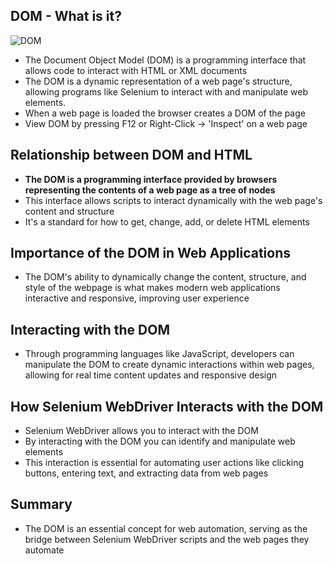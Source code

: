 ## DOM - What is it?
![DOM](https://github.com/user-attachments/assets/7f46c625-0355-42bd-aae1-ab9bf68fe1d2)
- The Document Object Model (DOM)
 is a programming interface that allows code to interact with HTML or XML documents
- The DOM is a dynamic representation of a web page's structure, allowing programs like Selenium to interact with and manipulate web elements.
- When a web page is loaded the browser creates a DOM of the page
- View DOM by pressing F12 or Right-Click -> 'Inspect' on a web page
## Relationship between DOM and HTML
- **The DOM is a programming interface provided by browsers representing the contents of a web page as a tree of nodes**
- This interface allows scripts to interact dynamically with the web page's content and structure
- It's a standard for how to get, change, add, or delete HTML elements
## Importance of the DOM in Web Applications
- The DOM's ability to dynamically change the content, structure, and style of the webpage is what makes modern web applications interactive and responsive, improving user experience
## Interacting with the DOM
- Through programming languages like JavaScript, developers can manipulate the DOM to create dynamic interactions within web pages, allowing for real time content updates and responsive design
## How Selenium WebDriver Interacts with the DOM
- Selenium WebDriver allows you to interact with the DOM
- By interacting with the DOM you can identify and manipulate web elements
- This interaction is essential for automating user actions like clicking buttons, entering text, and extracting data from web pages
## Summary
- The DOM is an essential concept for web automation, serving as the bridge between Selenium WebDriver scripts and the web pages they automate
